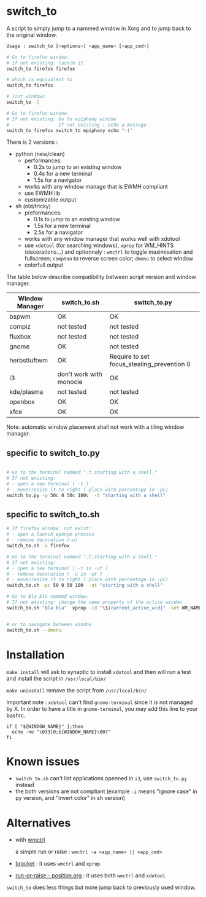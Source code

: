 # switch_to
A script to simply jump to a nammed window in Xorg and to jump back to the original window.

```sh
Usage : switch_to [<options>] <app_name> [<app_cmd>]

# Go to firefox window.
# If not existing: launch it
switch_to firefox firefox

# which is equivalent to
switch_to firefox

# list windows
switch_to -l

# Go to firefox window.
# If not existing: Go to epiphany window
#                  If not existing : echo a message
switch_to firefox switch_to epiphany echo ":("
```

There is 2 versions :
- python (new/clean)
  - performances:
    - 0.2s to jump to an existing window
    - 0.4s for a new terminal
    - 1.5s for a navigator
  - works with any window manage that is EWMH compliant
  - use EWMH lib
  - customizable output
- sh (old/tricky)
  - preformances:
    - 0.1s to jump to an existing window
    - 1.5s for a new terminal
    - 2.5s for a navigator
  - works with any window manager that works well with xdotool
  - use `xdotool` (for searching windows), `xprop` for WM_HINTS (decorations...) and optionnaly : `wmctrl` to toggle maximisation and fullscreen; `compton` to reverse screen color; `dmenu` to select window
  - colorfull output

The table below describe compatibility between script version and window manager.

| Window Manager | switch_to.sh            | switch_to.py                               |
|----------------|-------------------------|--------------------------------------------|
|  bspwm         | OK                      | OK                                         |
| compiz         | not tested              | not tested                                 |
| fluxbox        | not tested              | not tested                                 |
| gnome          | OK                      | not tested                                 |
| herbstluftwm   | OK                      | Require to set focus_stealing_prevention 0 |
| i3             | don't work with monocle | OK                                         |
| kde/plasma     | not tested              | not tested                                 |
| openbox        | OK                      | OK                                         |
| xfce           | OK                      | OK                                         |

Note: automatic window placement shall not work with a tiling window manager.

## specific to switch_to.py
```sh

# Go to the terminal nammed ".t.starting with a shell."
# If not existing:
# - open a new terminal ( -t )
# - move/resize it to right ( place with percentage in -pc)
switch_to.py -p 50c 0 50c 100c  -t "starting with a shell"
```
## specific to switch_to.sh
```sh
# If firefox window  not exist:
# - open a launch eponym process
# - remove decoration (-u)
switch_to.sh -u firefox

# Go to the terminal nammed ".t.starting with a shell."
# If not existing:
# - open a new terminal ( -t in -ut )
# - remove decoration ( -u in -ut ) 
# - move/resize it to right ( place with percentage in -pc)
switch_to.sh -pc 50 0 50 100  -ut "starting with a shell"

# Go to Bla bla nammed window.
# If not existing: change the name property of the active window
switch_to.sh "Bla bla"  xprop -id "\${current_active_wid}" -set WM_NAME  "Bla bla"


# or to navigate between window
switch_to.sh --dmenu
```

# Installation
`make install`
will ask to synaptic to install `xdotool`
and then will run a test and install the script in `/usr/local/bin/`


`make uninstall` remove the script from `/usr/local/bin/`


Important note : `xdotool` can't find `gnome-terminal` since it is not managed by X.
In order to have a title in `gnome-terminal`, you may add this line to your bashrc.
```
if [ "${WINDOW_NAME}" ];then
  echo -ne "\033]0;${WINDOW_NAME}\007"
fi
```

# Known issues
- `switch_to.sh` can't list applications openned in `i3`, use `switch_to.py` instead
- the both versions are not compliant (example `-i` means "ignore case" in py version, and "invert color" in sh version)

# Alternatives
* with [wmctrl](http://tripie.sweb.cz/utils/wmctrl/)

  a simple run or raise : `wmctrl -a <app_name> || <app_cmd>`

* [brocket](https://github.com/dmikalova/brocket) : it uses `wmctrl` and `xprop`

* [run-or-raise - position.org](http://fr.positon.org/tag/wmctrl) : it uses both `wmctrl` and `xdotool`

`switch_to` does less things but none jump back to previously used window.
